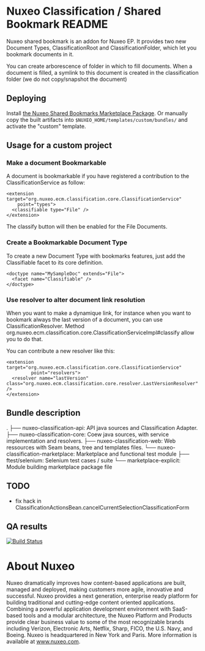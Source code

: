 # Nuxeo Classification / Shared Bookmark README

Nuxeo shared bookmark is an addon for Nuxeo EP.
It provides two new Document Types, ClassificationRoot and
ClassificationFolder, which let you bookmark documents in it.

You can create arborescence of folder in which to fill documents.
When a document is filled, a symlink to this document is created
in the classification folder (we do not copy/snapshot the document)

## Deploying

Install [the Nuxeo Shared Bookmarks Marketplace Package](https://connect.nuxeo.com/nuxeo/site/marketplace/package/nuxeo-shared-bookmarks).
Or manually copy the built artifacts into `$NUXEO_HOME/templates/custom/bundles/` and activate the "custom" template.

## Usage for a custom project

### Make a document Bookmarkable

A document is bookmarkable if you have registered a contribution to the
ClassificationService as follow:

    <extension target="org.nuxeo.ecm.classification.core.ClassificationService"
        point="types">
      <classifiable type="File" />
    </extension>

The classify button will then be enabled for the File Documents.

### Create a Bookmarkable Document Type

To create a new Document Type with bookmarks features, just add the
Classifiable facet to its core definition.

    <doctype name="MySampleDoc" extends="File">
      <facet name="Classifiable" />
    </doctype>

### Use resolver to alter document link resolution

When you want to make a dynamique link, for instance when you want to bookmark always the last version of a document, you can use ClassificationResolver. Method org.nuxeo.ecm.classification.core.ClassificationServiceImpl#classify allow you to do that.

You can contribute a new resolver like this:

    <extension target="org.nuxeo.ecm.classification.core.ClassificationService"
             point="resolvers">
      <resolver name="lastVersion" class="org.nuxeo.ecm.classification.core.resolver.LastVersionResolver" />
    </extension>

## Bundle description

  .
  ├── nuxeo-classification-api: API java sources and Classification Adapter.
  ├── nuxeo-classification-core: Coew java sources, with service implementation and resolvers.
  ├── nuxeo-classification-web: Web ressources with Seam beans, tree and templates files.
  └── nuxeo-classification-marketplace: Marketplace and functional test module
      ├── ftest/selenium: Selenium test cases / suite
      └── marketplace-explicit: Module building marketplace package file

## TODO

- fix hack in
  ClassificationActionsBean.cancelCurrentSelectionClassificationForm

## QA results

[![Build Status](https://qa.nuxeo.org/jenkins/buildStatus/icon?job=addons_nuxeo-platform-classification-master)](https://qa.nuxeo.org/jenkins/job/addons_nuxeo-platform-classification-master/)

# About Nuxeo

Nuxeo dramatically improves how content-based applications are built, managed and deployed, making customers more agile, innovative and successful. Nuxeo provides a next generation, enterprise ready platform for building traditional and cutting-edge content oriented applications. Combining a powerful application development environment with SaaS-based tools and a modular architecture, the Nuxeo Platform and Products provide clear business value to some of the most recognizable brands including Verizon, Electronic Arts, Netflix, Sharp, FICO, the U.S. Navy, and Boeing. Nuxeo is headquartered in New York and Paris. More information is available at www.nuxeo.com.
